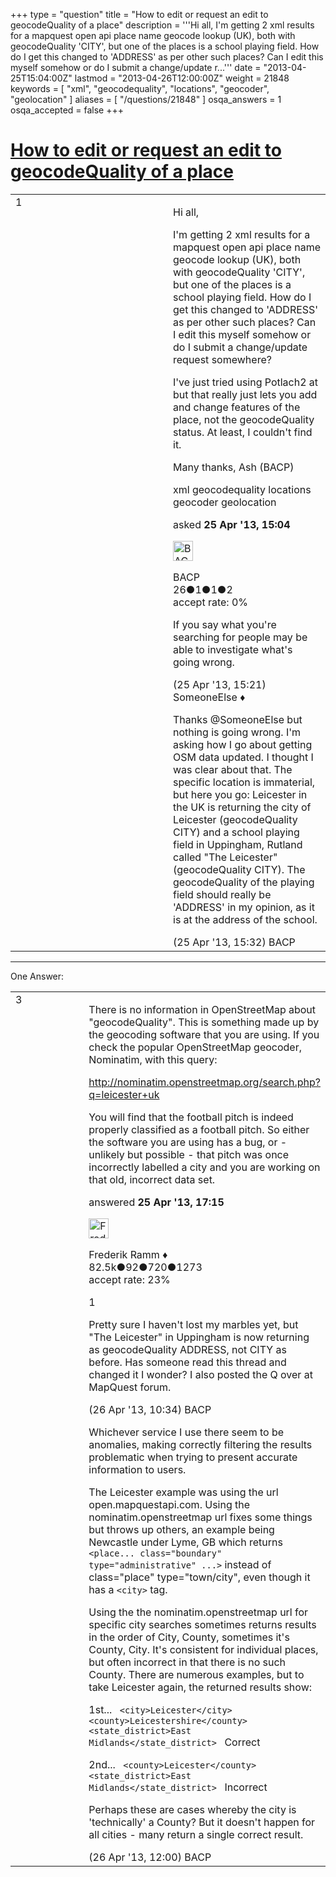 +++
type = "question"
title = "How to edit or request an edit to geocodeQuality of a place"
description = '''Hi all, I&#x27;m getting 2 xml results for a mapquest open api place name geocode lookup (UK), both with geocodeQuality &#x27;CITY&#x27;, but one of the places is a school playing field. How do I get this changed to &#x27;ADDRESS&#x27; as per other such places? Can I edit this myself somehow or do I submit a change/update r...'''
date = "2013-04-25T15:04:00Z"
lastmod = "2013-04-26T12:00:00Z"
weight = 21848
keywords = [ "xml", "geocodequality", "locations", "geocoder", "geolocation" ]
aliases = [ "/questions/21848" ]
osqa_answers = 1
osqa_accepted = false
+++

<div class="headNormal">

# [How to edit or request an edit to geocodeQuality of a place](/questions/21848/how-to-edit-or-request-an-edit-to-geocodequality-of-a-place)

</div>

<div id="main-body">

<div id="askform">

<table id="question-table" style="width:100%;">
<colgroup>
<col style="width: 50%" />
<col style="width: 50%" />
</colgroup>
<tbody>
<tr>
<td style="width: 30px; vertical-align: top"><div class="vote-buttons">
<span id="post-21848-upvote" class="ajax-command post-vote up" rel="nofollow" title="I like this post (click again to cancel)"> </span>
<div id="post-21848-score" class="post-score" title="current number of votes">
1
</div>
<span id="post-21848-downvote" class="ajax-command post-vote down" rel="nofollow" title="I dont like this post (click again to cancel)"> </span> <span id="favorite-mark" class="ajax-command favorite-mark" rel="nofollow" title="mark/unmark this question as favorite (click again to cancel)"> </span>
<div id="favorite-count" class="favorite-count">
&#10;</div>
</div></td>
<td><div id="item-right">
<div class="question-body">
<p>Hi all,</p>
<p>I'm getting 2 xml results for a mapquest open api place name geocode lookup (UK), both with geocodeQuality 'CITY', but one of the places is a school playing field. How do I get this changed to 'ADDRESS' as per other such places? Can I edit this myself somehow or do I submit a change/update request somewhere?</p>
<p>I've just tried using Potlach2 at but that really just lets you add and change features of the place, not the geocodeQuality status. At least, I couldn't find it.</p>
<p>Many thanks, Ash (BACP)</p>
</div>
<div id="question-tags" class="tags-container tags">
<span class="post-tag tag-link-xml" rel="tag" title="see questions tagged &#39;xml&#39;">xml</span> <span class="post-tag tag-link-geocodequality" rel="tag" title="see questions tagged &#39;geocodequality&#39;">geocodequality</span> <span class="post-tag tag-link-locations" rel="tag" title="see questions tagged &#39;locations&#39;">locations</span> <span class="post-tag tag-link-geocoder" rel="tag" title="see questions tagged &#39;geocoder&#39;">geocoder</span> <span class="post-tag tag-link-geolocation" rel="tag" title="see questions tagged &#39;geolocation&#39;">geolocation</span>
</div>
<div id="question-controls" class="post-controls">
&#10;</div>
<div class="post-update-info-container">
<div class="post-update-info post-update-info-user">
<p>asked <strong>25 Apr '13, 15:04</strong></p>
<img src="https://secure.gravatar.com/avatar/8182975f43e609cea0d6f0c1a09ed377?s=32&amp;d=identicon&amp;r=g" class="gravatar" width="32" height="32" alt="BACP&#39;s gravatar image" />
<p><span>BACP</span><br />
<span class="score" title="26 reputation points">26</span><span title="1 badges"><span class="badge1">●</span><span class="badgecount">1</span></span><span title="1 badges"><span class="silver">●</span><span class="badgecount">1</span></span><span title="2 badges"><span class="bronze">●</span><span class="badgecount">2</span></span><br />
<span class="accept_rate" title="Rate of the user&#39;s accepted answers">accept rate:</span> <span title="BACP has no accepted answers">0%</span></p>
</div>
</div>
<div id="comments-container-21848" class="comments-container">
<span id="21849"></span>
<div id="comment-21849" class="comment">
<div id="post-21849-score" class="comment-score">
&#10;</div>
<div class="comment-text">
<p>If you say what you're searching for people may be able to investigate what's going wrong.</p>
</div>
<div id="comment-21849-info" class="comment-info">
<span class="comment-age">(25 Apr '13, 15:21)</span> <span class="comment-user userinfo">SomeoneElse ♦</span>
</div>
</div>
<span id="21851"></span>
<div id="comment-21851" class="comment">
<div id="post-21851-score" class="comment-score">
&#10;</div>
<div class="comment-text">
<p>Thanks <span>@SomeoneElse</span> but nothing is going wrong. I'm asking how I go about getting OSM data updated. I thought I was clear about that. The specific location is immaterial, but here you go: Leicester in the UK is returning the city of Leicester (geocodeQuality CITY) and a school playing field in Uppingham, Rutland called "The Leicester" (geocodeQuality CITY). The geocodeQuality of the playing field should really be 'ADDRESS' in my opinion, as it is at the address of the school.</p>
</div>
<div id="comment-21851-info" class="comment-info">
<span class="comment-age">(25 Apr '13, 15:32)</span> <span class="comment-user userinfo">BACP</span>
</div>
</div>
</div>
<div id="comment-tools-21848" class="comment-tools">
&#10;</div>
<div class="clear">
&#10;</div>
<div id="comment-21848-form-container" class="comment-form-container">
&#10;</div>
<div class="clear">
&#10;</div>
</div></td>
</tr>
</tbody>
</table>

------------------------------------------------------------------------

<div class="tabBar">

<span id="sort-top"></span>

<div class="headQuestions">

One Answer:

</div>

</div>

<span id="21852"></span>

<div id="answer-container-21852" class="answer">

<table style="width:100%;">
<colgroup>
<col style="width: 50%" />
<col style="width: 50%" />
</colgroup>
<tbody>
<tr>
<td style="width: 30px; vertical-align: top"><div class="vote-buttons">
<span id="post-21852-upvote" class="ajax-command post-vote up" rel="nofollow" title="I like this post (click again to cancel)"> </span>
<div id="post-21852-score" class="post-score" title="current number of votes">
3
</div>
<span id="post-21852-downvote" class="ajax-command post-vote down" rel="nofollow" title="I dont like this post (click again to cancel)"> </span>
</div></td>
<td><div class="item-right">
<div class="answer-body">
<p>There is no information in OpenStreetMap about "geocodeQuality". This is something made up by the geocoding software that you are using. If you check the popular OpenStreetMap geocoder, Nominatim, with this query:</p>
<p><a href="http://nominatim.openstreetmap.org/search.php?q=leicester+uk">http://nominatim.openstreetmap.org/search.php?q=leicester+uk</a></p>
<p>You will find that the football pitch is indeed properly classified as a football pitch. So either the software you are using has a bug, or - unlikely but possible - that pitch was once incorrectly labelled a city and you are working on that old, incorrect data set.</p>
</div>
<div class="answer-controls post-controls">
&#10;</div>
<div class="post-update-info-container">
<div class="post-update-info post-update-info-user">
<p>answered <strong>25 Apr '13, 17:15</strong></p>
<img src="https://secure.gravatar.com/avatar/a2b38d937e70ab39d895d17da0dd1ba4?s=32&amp;d=identicon&amp;r=g" class="gravatar" width="32" height="32" alt="Frederik%20Ramm&#39;s gravatar image" />
<p><span>Frederik Ramm ♦</span><br />
<span class="score" title="82494 reputation points"><span>82.5k</span></span><span title="92 badges"><span class="badge1">●</span><span class="badgecount">92</span></span><span title="720 badges"><span class="silver">●</span><span class="badgecount">720</span></span><span title="1273 badges"><span class="bronze">●</span><span class="badgecount">1273</span></span><br />
<span class="accept_rate" title="Rate of the user&#39;s accepted answers">accept rate:</span> <span title="Frederik Ramm has 417 accepted answers">23%</span></p>
</div>
</div>
<div id="comments-container-21852" class="comments-container">
<span id="21873"></span>
<div id="comment-21873" class="comment">
<div id="post-21873-score" class="comment-score">
1
</div>
<div class="comment-text">
<p>Pretty sure I haven't lost my marbles yet, but "The Leicester" in Uppingham is now returning as geocodeQuality ADDRESS, not CITY as before. Has someone read this thread and changed it I wonder? I also posted the Q over at MapQuest forum.</p>
</div>
<div id="comment-21873-info" class="comment-info">
<span class="comment-age">(26 Apr '13, 10:34)</span> <span class="comment-user userinfo">BACP</span>
</div>
</div>
<span id="21877"></span>
<div id="comment-21877" class="comment">
<div id="post-21877-score" class="comment-score">
&#10;</div>
<div class="comment-text">
<p>Whichever service I use there seem to be anomalies, making correctly filtering the results problematic when trying to present accurate information to users.</p>
<p>The Leicester example was using the url open.mapquestapi.com. Using the nominatim.openstreetmap url fixes some things but throws up others, an example being Newcastle under Lyme, GB which returns <code>&lt;place... class="boundary" type="administrative" ...&gt;</code> instead of class="place" type="town/city", even though it has a <code>&lt;city&gt;</code> tag.</p>
<p>Using the the nominatim.openstreetmap url for specific city searches sometimes returns results in the order of City, County, sometimes it's County, City. It's consistent for individual places, but often incorrect in that there is no such County. There are numerous examples, but to take Leicester again, the returned results show:</p>
<p>1st... <code> &lt;city&gt;Leicester&lt;/city&gt; &lt;county&gt;Leicestershire&lt;/county&gt; &lt;state_district&gt;East Midlands&lt;/state_district&gt; </code> Correct</p>
<p>2nd... <code> &lt;county&gt;Leicester&lt;/county&gt; &lt;state_district&gt;East Midlands&lt;/state_district&gt; </code> Incorrect</p>
<p>Perhaps these are cases whereby the city is 'technically' a County? But it doesn't happen for all cities - many return a single correct result.</p>
</div>
<div id="comment-21877-info" class="comment-info">
<span class="comment-age">(26 Apr '13, 12:00)</span> <span class="comment-user userinfo">BACP</span>
</div>
</div>
</div>
<div id="comment-tools-21852" class="comment-tools">
&#10;</div>
<div class="clear">
&#10;</div>
<div id="comment-21852-form-container" class="comment-form-container">
&#10;</div>
<div class="clear">
&#10;</div>
</div></td>
</tr>
</tbody>
</table>

</div>

<div class="paginator-container-left">

</div>

</div>

</div>


